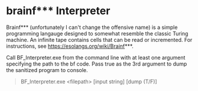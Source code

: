 # brainf*** Interpreter

Brainf*** (unfortunately I can't change the offensive name) is a simple programming langauge designed to somewhat resemble the classic Turing machine. An infinite tape contains cells that can be read or incremented. For instructions, see https://esolangs.org/wiki/Brainf***.

Call BF_Interpreter.exe from the command line with at least one argument specifying the path to the bf code. Pass true as the 3rd argument to dump the sanitized program to console.

> BF_Interpreter.exe \<filepath\> [input string] [dump (T/F)]
